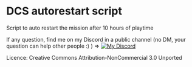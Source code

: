 # DCS autorestart script
Script to auto restart the mission after 10 hours of playtime

If any question, find me on my Discord in a public channel (no DM, your question can help other people :) ) =>
[![My Discord](https://cdn.discordapp.com/attachments/559138601573548052/999311782382424084/unknown.png)](https://discord.gg/ZUZdMzQ)

Licence: Creative Commons Attribution-NonCommercial 3.0 Unported